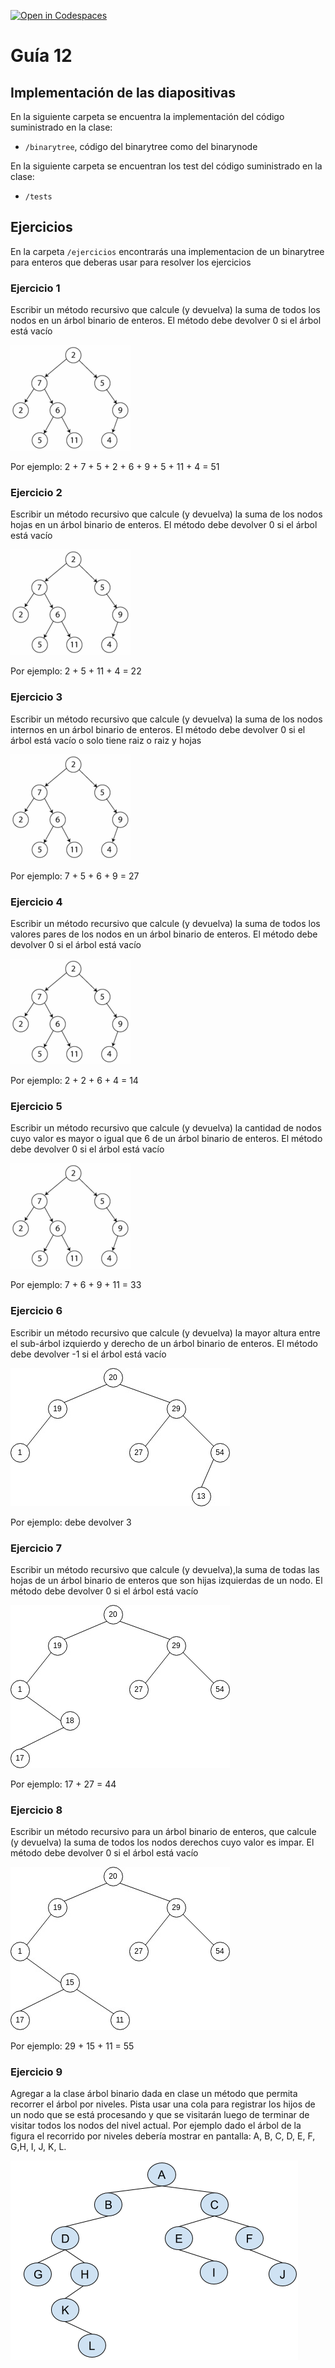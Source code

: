 [![Open in Codespaces](https://classroom.github.com/assets/launch-codespace-7f7980b617ed060a017424585567c406b6ee15c891e84e1186181d67ecf80aa0.svg)](https://classroom.github.com/open-in-codespaces?assignment_repo_id=11166259)
# Guía 12
## Implementación de las diapositivas

En la siguiente carpeta se encuentra la implementación del código suministrado en la clase:

- `/binarytree`, código del binarytree como del binarynode

En la siguiente carpeta se encuentran los test del código suministrado en la clase:

- `/tests`

## Ejercicios

En la carpeta `/ejercicios` encontrarás una implementacion de un binarytree para enteros que deberas usar para resolver los ejercicios


### Ejercicio 1
Escribir un método recursivo que calcule (y devuelva) la suma de todos los nodos en un árbol binario de enteros. El método debe devolver 0 si el árbol está vacío

![](imagenes/tree.png)

Por ejemplo: 2 + 7 + 5 + 2 + 6 + 9 + 5 + 11 + 4 =  51

### Ejercicio 2
Escribir un método recursivo que calcule (y devuelva) la suma de los nodos hojas en un árbol binario de enteros. El método debe devolver 0 si el árbol está vacío

![](imagenes/tree.png)

Por ejemplo: 2 + 5 + 11 + 4 =  22

### Ejercicio 3
Escribir un método recursivo que calcule (y devuelva) la suma de los nodos internos en un árbol binario de enteros. El método debe devolver 0 si el árbol está vacío o solo tiene raiz o raiz y hojas

![](imagenes/tree.png)

Por ejemplo: 7 + 5 + 6 + 9 =  27

### Ejercicio 4
Escribir un método recursivo que calcule (y devuelva) la suma de todos los valores pares de los nodos en un árbol binario de enteros. El método debe devolver 0 si el árbol está vacío

![](imagenes/tree.png)

Por ejemplo: 2 + 2 + 6 + 4 =  14

### Ejercicio 5
Escribir un método recursivo que calcule (y devuelva) la cantidad de nodos cuyo valor es mayor o igual que 6 de un árbol binario de enteros. El método debe devolver 0 si el árbol está vacío

![](imagenes/tree.png)

Por ejemplo: 7 + 6 + 9 + 11 =  33

### Ejercicio 6
Escribir un método recursivo que calcule (y devuelva) la mayor altura entre el sub-árbol izquierdo y derecho de un árbol binario de enteros. El método debe devolver -1 si el árbol está vacío

![](imagenes/ejer6.jpg)

Por ejemplo: debe devolver 3

### Ejercicio 7
Escribir un método recursivo que calcule (y devuelva),la suma de todas las hojas de un árbol binario de enteros que son hijas izquierdas de un nodo. El método debe devolver 0 si el árbol está vacío

![](imagenes/ejer7.jpg)

Por ejemplo: 17 + 27 = 44

### Ejercicio 8

Escribir un método recursivo para un árbol binario de enteros, que calcule (y devuelva) la suma de todos los nodos derechos cuyo valor es impar. El método debe devolver 0 si el árbol está vacío

![](imagenes/ejer8.jpg)

Por ejemplo: 29 + 15 + 11 = 55

### Ejercicio 9

Agregar a la clase árbol binario dada en clase un método que permita recorrer el árbol por niveles. Pista usar una cola para registrar los hijos de un nodo que se está procesando y que se visitarán luego de terminar de visitar todos los nodos del nivel actual. Por ejemplo dado el árbol de la figura el recorrido por niveles debería mostrar en pantalla: A, B, C, D, E, F, G,H, I, J, K, L.

![](imagenes/ejer9.png)
